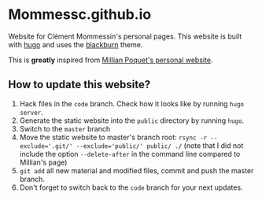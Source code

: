 # Mommessc.github.io
Website for Clément Mommessin's personal pages.
This website is built with [hugo](https://gohugo.io/) and uses the [blackburn](https://themes.gohugo.io/blackburn/) theme.

This is **greatly** inspired from [Millian Poquet's personal website](https://github.com/mpoquet/mpoquet.github.io/tree/hugo).

## How to update this website?

1. Hack files in the `code` branch. Check how it looks like by running `hugo server`.
2. Generate the static website into the `public` directory by running `hugo`.
3. Switch to the `master` branch
4. Move the static website to master's branch root: `rsync -r --exclude='.git/' --exclude='public/' public/ ./` (note that I did not include the option `--delete-after` in the command line compared to Millian's page)
5. `git add` all new material and modified files, commit and push the master branch.
6. Don't forget to switch back to the `code` branch for your next updates.

